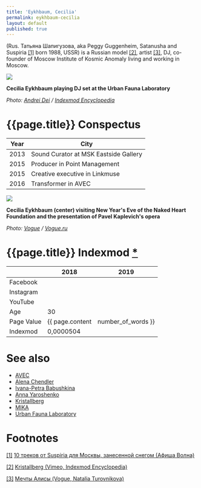 ```yaml
---
title: 'Eykhbaum, Cecilia'
permalink: eykhbaum-cecilia
layout: default
published: true
---
```



(Rus. Татьяна Шапигузова, aka Peggy Guggenheim, Satanusha and Suspiria <span id="a1">[\[1\]](#f1)</span> born 1988, USSR) is a Russian model <span id="a2">[\[2\]](#f2)</span>, artist <span id="a3">[\[3\]](#f3)</span>, DJ, co-founder of Moscow Institute of Kosmic Anomaly living and working in Moscow.

![](/images/eykhbaum-cecilia.jpg)

**Cecilia Eykhbaum playing DJ set at the Urban Fauna Laboratory**

*Photo: [Andrei Dei](deinichenko-andrei) / [Indexmod Encyclopedia](index)*

# {{page.title}} Conspectus

|Year|City|
|-|-|
|2013|Sound Curator at MSK Eastside Gallery|
|2015|Producer in Point Management|
|2015|Creative executive in Linkmuse|
|2016|Transformer in AVEC|

![](https://static.vogue.ru/iblock/14d/14d02322a09d07a225c4e036eb98db23.jpg)

**Cecilia Eykhbaum (center) 
visiting New Year's Eve of the Naked Heart Foundation and the presentation of Pavel Kaplevich's opera**

*Photo: [Vogue](index) / [Vogue.ru](https://www.vogue.ru/fashion/people-and-parties/Voskresnyy_SHCHelkunchik/)*

# {{page.title}} Indexmod [*](indexmod)

||2018|2019|
|-|-|-|
|Facebook|||
|Instagram|||
|YouTube|||
|Age|30||
|Page Value|{{ page.content | number_of_words }}||
|Indexmod|0,0000504||

# See also

+ [AVEC]()
+ [Alena Chendler](chendler-alena)
+ [Ivana-Petra Babushkina]()
+ [Anna Yaroshenko](yaroshenko-anna)
+ [Kristallberg](kristallberg)
+ [MIKA](moscow-institute-of-kosmic-anomaly)
+ [Urban Fauna Laboratory]()

# Footnotes

[[1]](#a1) <span id="f1"></span> [10 треков от Suspiria для Москвы, занесенной снегом (Афиша Волна)](https://daily.afisha.ru/archive/volna/sounds/10-trekov-ot-suspiria-dlya-moskvy-zanesennoy-snegom/)

[[2]](#a2) <span id="f2"></span> [Kristallberg (Vimeo, Indexmod Encyclopedia)](https://vimeo.com/142780534)

[[3]](#a3) <span id="f3"></span> [Мечты Алисы (Vogue, Natalia Turovnikova)](https://www.vogue.ru/fashion/news/Mechty_Alisy/)
